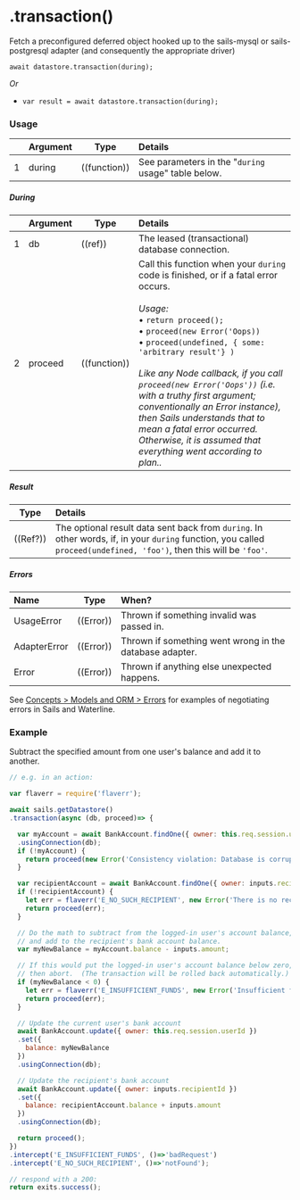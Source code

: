 # .transaction()

Fetch a preconfigured deferred object hooked up to the sails-mysql or sails-postgresql adapter (and consequently the appropriate driver)

```usage
await datastore.transaction(during);
```

_Or_

+ `var result = await datastore.transaction(during);`

### Usage
|   |     Argument        | Type                | Details
|---|---------------------|---------------------|:------------|
| 1 | during              | ((function))        | See parameters in the "`during` usage" table below. |

##### During
|   |     Argument        | Type                | Details
|---|---------------------|---------------------|:------------|
| 1 | db                  | ((ref))             | The leased (transactional) database connection. |
| 2 | proceed             | ((function))        | Call this function when your `during` code is finished, or if a fatal error occurs.<br/><br/>_Usage:_<br/>&bull; `return proceed();`<br/>&bull; `proceed(new Error('Oops))`<br/>&bull; `proceed(undefined, { some: 'arbitrary result'} )`<br/><br/>_Like any Node callback, if you call `proceed(new Error('Oops'))` (i.e. with a truthy first argument; conventionally an Error instance), then Sails understands that to mean a fatal error occurred.  Otherwise, it is assumed that everything went according to plan.._

##### Result
| Type                | Details |
|---------------------|:---------------------------------------------------------------------------------|
|  ((Ref?))            | The optional result data sent back from `during`.  In other words, if, in your `during` function, you called `proceed(undefined, 'foo')`, then this will be `'foo'`. |

##### Errors

|     Name        | Type                | When? |
|:----------------|---------------------|:---------------------------------------------------------------------------------|
| UsageError      | ((Error))           | Thrown if something invalid was passed in.
| AdapterError    | ((Error))           | Thrown if something went wrong in the database adapter.
| Error           | ((Error))           | Thrown if anything else unexpected happens.

See [Concepts > Models and ORM > Errors](https://sailsjs.com/documentation/concepts/models-and-orm/errors) for examples of negotiating errors in Sails and Waterline.


### Example

Subtract the specified amount from one user's balance and add it to another.

```javascript
// e.g. in an action:

var flaverr = require('flaverr');

await sails.getDatastore()
.transaction(async (db, proceed)=> {

  var myAccount = await BankAccount.findOne({ owner: this.req.session.userId })
  .usingConnection(db);
  if (!myAccount) {
    return proceed(new Error('Consistency violation: Database is corrupted-- logged in user record has gone missing'));
  }

  var recipientAccount = await BankAccount.findOne({ owner: inputs.recipientId }).usingConnection(db)
  if (!recipientAccount) {
    let err = flaverr('E_NO_SUCH_RECIPIENT', new Error('There is no recipient with that id'));
    return proceed(err);
  }

  // Do the math to subtract from the logged-in user's account balance,
  // and add to the recipient's bank account balance.
  var myNewBalance = myAccount.balance - inputs.amount;

  // If this would put the logged-in user's account balance below zero,
  // then abort.  (The transaction will be rolled back automatically.)
  if (myNewBalance < 0) {
    let err = flaverr('E_INSUFFICIENT_FUNDS', new Error('Insufficient funds'));
    return proceed(err);
  }

  // Update the current user's bank account
  await BankAccount.update({ owner: this.req.session.userId })
  .set({
    balance: myNewBalance
  })
  .usingConnection(db);

  // Update the recipient's bank account
  await BankAccount.update({ owner: inputs.recipientId })
  .set({
    balance: recipientAccount.balance + inputs.amount
  })
  .usingConnection(db);

  return proceed();
})
.intercept('E_INSUFFICIENT_FUNDS', ()=>'badRequest')
.intercept('E_NO_SUCH_RECIPIENT', ()=>'notFound');

// respond with a 200:
return exits.success();
```

<docmeta name="displayName" value=".transaction()">
<docmeta name="pageType" value="method">
